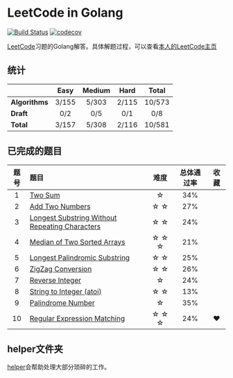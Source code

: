 # LeetCode in Golang 
[![Build Status](https://www.travis-ci.org/aQuaYi/LeetCode-in-Golang.svg?branch=master)](https://www.travis-ci.org/aQuaYi/LeetCode-in-Golang)
[![codecov](https://codecov.io/gh/aQuaYi/LeetCode-in-Golang/branch/master/graph/badge.svg)](https://codecov.io/gh/aQuaYi/LeetCode-in-Golang)

[LeetCode](leetcode.com)习题的Golang解答。具体解题过程，可以查看[本人的LeetCode主页](https://leetcode.com/aQuaYi/)


## 统计
||Easy|Medium|Hard|Total|
|:--|:--:|:--:|:--:|:--:|
|**Algorithms**|3/155|5/303|2/115|10/573|
|**Draft**|0/2|0/5|0/1|0/8|
|**Total**|3/157|5/308|2/116|10/581|


## 已完成的题目
|题号|题目|难度|总体通过率|收藏|
|:-:|:-|:-: | :-: | :-: |
|1|[Two Sum](./algorithms/0001.two-sum)|☆|34%||
|2|[Add Two Numbers](./algorithms/0002.add-two-numbers)|☆ ☆|27%||
|3|[Longest Substring Without Repeating Characters](./algorithms/0003.longest-substring-without-repeating-characters)|☆ ☆|24%||
|4|[Median of Two Sorted Arrays](./algorithms/0004.median-of-two-sorted-arrays)|☆ ☆ ☆|21%||
|5|[Longest Palindromic Substring](./algorithms/0005.longest-palindromic-substring)|☆ ☆|25%||
|6|[ZigZag Conversion](./algorithms/0006.zigzag-conversion)|☆ ☆|26%||
|7|[Reverse Integer](./algorithms/0007.reverse-integer)|☆|24%||
|8|[String to Integer (atoi)](./algorithms/0008.string-to-integer-atoi)|☆ ☆|13%||
|9|[Palindrome Number](./algorithms/0009.palindrome-number)|☆|35%||
|10|[Regular Expression Matching](./algorithms/0010.regular-expression-matching)|☆ ☆ ☆|24%|❤|

## helper文件夹
[helper](./helper)会帮助处理大部分琐碎的工作。
